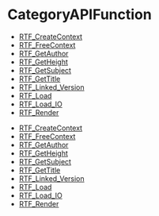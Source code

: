 # CategoryAPIFunction

<!-- DO NOT HAND-EDIT CATEGORY LISTS, THEY ARE AUTOGENERATED AND WILL BE OVERWRITTEN, BASED ON TAGS IN INDIVIDUAL PAGE FOOTERS. EDIT THOSE INSTEAD. -->
<!-- BEGIN CATEGORY LIST -->
- [RTF_CreateContext](RTF_CreateContext)
- [RTF_FreeContext](RTF_FreeContext)
- [RTF_GetAuthor](RTF_GetAuthor)
- [RTF_GetHeight](RTF_GetHeight)
- [RTF_GetSubject](RTF_GetSubject)
- [RTF_GetTitle](RTF_GetTitle)
- [RTF_Linked_Version](RTF_Linked_Version)
- [RTF_Load](RTF_Load)
- [RTF_Load_IO](RTF_Load_IO)
- [RTF_Render](RTF_Render)
<!-- END CATEGORY LIST -->
- [RTF_CreateContext](RTF_CreateContext)
- [RTF_FreeContext](RTF_FreeContext)
- [RTF_GetAuthor](RTF_GetAuthor)
- [RTF_GetHeight](RTF_GetHeight)
- [RTF_GetSubject](RTF_GetSubject)
- [RTF_GetTitle](RTF_GetTitle)
- [RTF_Linked_Version](RTF_Linked_Version)
- [RTF_Load](RTF_Load)
- [RTF_Load_IO](RTF_Load_IO)
- [RTF_Render](RTF_Render)
<!-- END CATEGORY LIST -->

